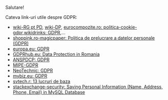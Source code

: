 Salutare!

Cateva link-uri utile despre GDPR:

- [wiki-RG pt PD](https://ro.wikipedia.org/wiki/Regulamentul_General_privind_Protec%C8%9Bia_Datelor), [wiki-DP](https://ro.wikipedia.org/wiki/Date_personale),
  [eurocompozite.ro: politica-cookie-gdpr](https://www.eurocompozite.ro/index.php/politica-cookie-gdpr),[wikidrinks: GDPR](https://wikidrinks.ro/gdpr/?srsltid=AfmBOopGdiIKZtJ7qLWryLDA_rXS0J0spFveNNkP4k_w1iZSprSt2zwN),...
- [shoppink.ro-magicpaper: Politica de prelucrare a datelor personale (GDPR)](https://magicpaper.shoppink.ro/politica-de-prelucrare-a-datelor-personale-gdpr/)
- [europa.eu: GDPR](https://europa.eu/youreurope/business/dealing-with-customers/data-protection/data-protection-gdpr/index_ro.htm)
- [GDPRhub.eu: Data Protection in Romania](https://gdprhub.eu/Data_Protection_in_Romania)
- [ANSPDCP: GDPR](https://www.dataprotection.ro/?page=noua%20_pagina_regulamentul_GDPR)
- [MIPE-GDPR](https://mfe.gov.ro/informatii-de-interes-public/solicitare-informatii-legislatie/protectia-datelor-cu-caracter-personal-gdpr/)
- [NeoTechnic: GDPR](https://neotehnic.ro/politica-de-confidentialitate/?gad_source=1&gclid=Cj0KCQiAwtu9BhC8ARIsAI9JHamvy5FM4WPMfqVhm9IdpLmgWFpzSs4pM0x1V37dk7RlEtvJ6GWTxQEaApsxEALw_wcB)
- [mybiz.eu: GDPR](https://mybiz.eu/?gad_source=1&gclid=Cj0KCQiAwtu9BhC8ARIsAI9JHalV-4b-wAyNl22FlmvqAA63UWsmtyFDTkIjSkRQNc0nevUk5JV6XjEaAsdHEALw_wcB)
- [svtech.r: 13 lucruri de baza](https://www.svtech.ro/13-lucruri-de-baza-pe-care-trebuie-sa-le-stii-legat-de-gdpr/)
- [stackexchange-security: Saving Personal Information (Name, Address, Phone, Email) in MySQL Database](https://security.stackexchange.com/questions/108248/saving-personal-information-name-address-phone-email-in-mysql-database)
